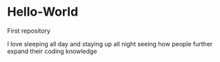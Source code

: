 # Hello-World
First repository

I love sleeping all day and staying up all night seeing how people further expand their coding knowledge
